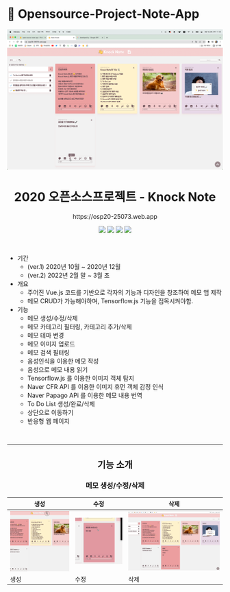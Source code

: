 # 🐥 Opensource-Project-Note-App

![](./images/메인화면.png)

<div align='center'>
<h1><b>2020 오픈소스프로젝트 - Knock Note</b></h1>
<p>https://osp20-25073.web.app</p>

<img src="https://img.shields.io/badge/Vue.js-4FC08D?style=flat-square&logo=Vue.js&logoColor=white"/></a>
<img src="https://img.shields.io/badge/HTML-E34F26?style=flat-square&logo=HTML5&logoColor=white"/></a>
<img src="https://img.shields.io/badge/SCSS-CC6699?style=flat-square&logo=SASS&logoColor=white"/></a>
<img src="https://img.shields.io/badge/Node.js-339933?style=flat-square&logo=Node.js&logoColor=white"/></a>

</div>

<br/>

-   기간
    -   (ver.1) 2020년 10월 ~ 2020년 12월
    -   (ver.2) 2022년 2월 말 ~ 3월 초
-   개요
    -   주어진 Vue.js 코드를 기반으로 각자의 기능과 디자인을 창조하여 메모 앱 제작
    -   메모 CRUD가 가능해야하며, Tensorflow.js 기능을 접목시켜야함.
-   기능
    -   메모 생성/수정/삭제
    -   메모 카테고리 필터링, 카테고리 추가/삭제
    -   메모 테마 변경
    -   메모 이미지 업로드
    -   메모 검색 필터링
    -   음성인식을 이용한 메모 작성
    -   음성으로 메모 내용 읽기
    -   Tensorflow.js 를 이용한 이미지 객체 탐지
    -   Naver CFR API 를 이용한 이미지 휴먼 객체 감정 인식
    -   Naver Papago APi 를 이용한 메모 내용 번역
    -   To Do List 생성/완료/삭제
    -   상단으로 이동하기
    -   반응형 웹 페이지

<br/>
<hr/>

<div align="center">
<h2>기능 소개</h2>
<div>

### 메모 생성/수정/삭제

| 생성                       | 수정 | 삭제 |
| -------------------------- | ---- | ---- |
| ![](./images/메모생성.gif) | ![](./images/메모수정.gif)  | ![](./images/메모삭제.gif)  |
| 생성                       | 수정 | 삭제 |
